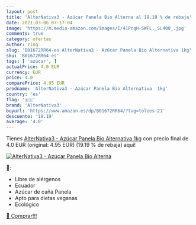 ```yaml
---
layout: post
title: 'AlterNativa3 - Azúcar Panela Bio Alterna al 19.19 % de rebaja'
date: 2021-03-06 07:17:04
image: 'https://m.media-amazon.com/images/I/41PcqH-SWFL._SL400_.jpg'
comments: true
category: ofertas
author: ring
slug: 'B01672RR64-es AlterNativa3 - Azúcar Panela Bio Alternativa 1kg'
sku: 'B01672RR64-es'
tags: [ 'azúcar', ]
actualPrice: 4.0 EUR
currency: EUR
price: 4.0
comparePrice: 4.95 EUR
prodname: 'AlterNativa3 - Azúcar Panela Bio Alternativa  1kg'
country: 'es'
flag: '🇪🇸'
brand: 'AlterNativa3'
buyurl: 'https://www.amazon.es/dp/B01672RR64/?tag=tolees-21'
descuento: '19.19'
average: '4.0'
---
```


Tienes [AlterNativa3 - Azúcar Panela Bio Alternativa  1kg](https://www.amazon.es/dp/B01672RR64/?tag=tolees-21) con precio final de  4.0 EUR (original: 4.95 EUR) (19.19 %  de rebaja) aqui!

[![AlterNativa3 - Azúcar Panela Bio Alterna](https://m.media-amazon.com/images/I/41PcqH-SWFL._SL400_.jpg)](https://www.amazon.es/dp/B01672RR64/?tag=tolees-21)

🔎:

- Libre de alérgenos
- Ecuador
- Azúcar de caña Panela
- Apto para dietas veganas
- Ecológico

[🛒 Comprar!!!](https://www.amazon.es/dp/B01672RR64/?tag=tolees-21)
